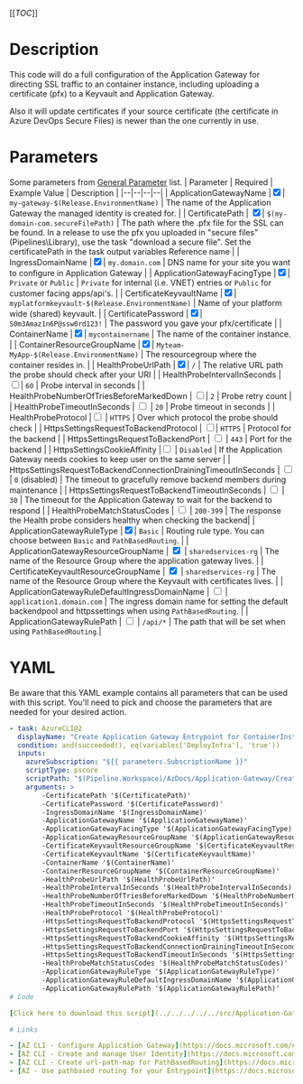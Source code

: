 [[_TOC_]]

# Description

This code will do a full configuration of the Application Gateway for directing SSL traffic to an container instance, including uploading a certificate (pfx) to a Keyvault and Application Gateway.

Also it will update certificates if your source certificate (the certificate in Azure DevOps Secure Files) is newer than the one currently in use.

# Parameters

Some parameters from [General Parameter](/Azure/AzDocs-v1/Scripts) list.
| Parameter | Required | Example Value | Description |
|--|--|--|--|
| ApplicationGatewayName |<input type="checkbox" checked>| `my-gateway-$(Release.EnvironmentName)` | The name of the Application Gateway the managed identity is created for. |
| CertificatePath | <input type="checkbox" checked>| `$(my-domain-com.secureFilePath)` | The path where the .pfx file for the SSL can be found. In a release to use the pfx you uploaded in "secure files" (Pipelines\Library), use the task "download a secure file". Set the certificatePath in the task output variables Reference name |
| IngressDomainName |<input type="checkbox" checked>| `my.domain.com` | DNS name for your site you want to configure in Application Gateway |
| ApplicationGatewayFacingType |<input type="checkbox" checked>| `Private` or `Public` | `Private` for internal (i.e. VNET) entries or `Public` for customer facing apps/api's. |
| CertificateKeyvaultName |<input type="checkbox" checked>| `myplatformkeyvault-$(Release.EnvironmentName)` | Name of your platform wide (shared) keyvault. |
| CertificatePassword |<input type="checkbox" checked>| `S0m3Amaz1n6P@ssw0rd123!` | The password you gave your pfx/certificate |
| ContainerName |<input type="checkbox" checked>| `mycontainername` | The name of the container instance. |
| ContainerResourceGroupName |<input type="checkbox" checked>| `Myteam-MyApp-$(Release.EnvironmentName)` | The resourcegroup where the container resides in. |
| HealthProbeUrlPath |<input type="checkbox" checked>| `/` | The relative URL path the probe should check after your URI |
| HealthProbeIntervalInSeconds | <input type="checkbox">| `60` | Probe interval in seconds |
| HealthProbeNumberOfTriesBeforeMarkedDown | <input type="checkbox">| `2` | Probe retry count |
| HealthProbeTimeoutInSeconds | <input type="checkbox"> | `20` | Probe timeout in seconds |
| HealthProbeProtocol |<input type="checkbox"> | `HTTPS` | Over which protocol the probe should check |
| HttpsSettingsRequestToBackendProtocol | <input type="checkbox">| `HTTPS` | Protocol for the backend |
| HttpsSettingsRequestToBackendPort | <input type="checkbox"> | `443` | Port for the backend |
| HttpsSettingsCookieAffinity |<input type="checkbox"> | `Disabled` | If the Application Gateway needs cookies to keep user on the same server |
| HttpsSettingsRequestToBackendConnectionDrainingTimeoutInSeconds | <input type="checkbox"> | `0` (disabled) | The timeout to gracefully remove backend members during maintenance |
| HttpsSettingsRequestToBackendTimeoutInSeconds | <input type="checkbox"> | `30` | The timeout for the Application Gateway to wait for the backend to respond |
| HealthProbeMatchStatusCodes | <input type="checkbox"> | `200-399` | The response the Health probe considers healthy when checking the backend|
| ApplicationGatewayRuleType |<input type="checkbox" checked>| `Basic` | Routing rule type. You can choose between `Basic` and `PathBasedRouting`. |
| ApplicationGatewayResourceGroupName | <input type="checkbox" checked> | `sharedservices-rg` | The name of the Resource Group where the application gateway lives. |
| CertificateKeyvaultResourceGroupName | <input type="checkbox" checked> | `sharedservices-rg` | The name of the Resource Group where the Keyvault with certificates lives. |
| ApplicationGatewayRuleDefaultIngressDomainName | <input type="checkbox"> | `application1.domain.com` | The ingress domain name for setting the default backendpool and httpssettings when using `PathBasedRouting`. |
| ApplicationGatewayRulePath | <input type="checkbox"> | `/api/*` | The path that will be set when using `PathBasedRouting`.|

# YAML

Be aware that this YAML example contains all parameters that can be used with this script. You'll need to pick and choose the parameters that are needed for your desired action.

```yaml
- task: AzureCLI@2
  displayName: "Create Application Gateway Entrypoint for ContainerInstance"
  condition: and(succeeded(), eq(variables['DeployInfra'], 'true'))
  inputs:
    azureSubscription: "${{ parameters.SubscriptionName }}"
    scriptType: pscore
    scriptPath: "$(Pipeline.Workspace)/AzDocs/Application-Gateway/Create-Application-Gateway-Entrypoint-for-ContainerInstance.ps1"
    arguments: >
        -CertificatePath '$(CertificatePath)'
        -CertificatePassword '$(CertificatePassword)'
        -IngressDomainName '$(IngressDomainName)'
        -ApplicationGatewayName '$(ApplicationGatewayName)'
        -ApplicationGatewayFacingType '$(ApplicationGatewayFacingType)'
        -ApplicationGatewayResourceGroupName '$(ApplicationGatewayResourceGroupName)'
        -CertificateKeyvaultResourceGroupName '$(CertificateKeyvaultResourceGroupName)'
        -CertificateKeyvaultName '$(CertificateKeyvaultName)'
        -ContainerName '$(ContainerName)'
        -ContainerResourceGroupName '$(ContainerResourceGroupName)'
        -HealthProbeUrlPath '$(HealthProbeUrlPath)'
        -HealthProbeIntervalInSeconds '$(HealthProbeIntervalInSeconds)'
        -HealthProbeNumberOfTriesBeforeMarkedDown '$(HealthProbeNumberOfTriesBeforeMarkedDown)'
        -HealthProbeTimeoutInSeconds '$(HealthProbeTimeoutInSeconds)'
        -HealthProbeProtocol '$(HealthProbeProtocol)'
        -HttpsSettingsRequestToBackendProtocol '$(HttpsSettingsRequestToBackendProtocol)'
        -HttpsSettingsRequestToBackendPort '$(HttpsSettingsRequestToBackendPort)'
        -HttpsSettingsRequestToBackendCookieAffinity '$(HttpsSettingsRequestToBackendCookieAffinity)'
        -HttpsSettingsRequestToBackendConnectionDrainingTimeoutInSeconds '$(HttpsSettingsRequestToBackendConnectionDrainingTimeoutInSeconds)'
        -HttpsSettingsRequestToBackendTimeoutInSeconds '$(HttpsSettingsRequestToBackendTimeoutInSeconds)'
        -HealthProbeMatchStatusCodes '$(HealthProbeMatchStatusCodes)'
        -ApplicationGatewayRuleType '$(ApplicationGatewayRuleType)'
        -ApplicationGatewayRuleDefaultIngressDomainName '$(ApplicationGatewayRuleDefaultIngressDomainName)'
        -ApplicationGatewayRulePath '$(ApplicationGatewayRulePath)'
# Code

[Click here to download this script](../../../../../src/Application-Gateway/Create-Application-Gateway-Entrypoint-for-ContainerInstance.ps1)

# Links

- [AZ CLI - Configure Application Gateway](https://docs.microsoft.com/en-us/cli/azure/network/application-gateway?view=azure-cli-latest)
- [AZ CLI - Create and manage User Identity](https://docs.microsoft.com/en-us/cli/azure/identity?view=azure-cli-latest)
- [AZ CLI - Create url-path-map for PathBasedRouting](https://docs.microsoft.com/en-us/cli/azure/network/application-gateway/url-path-map?view=azure-cli-latest#az-network-application-gateway-url-path-map-create)
- [AZ - Use pathbased routing for your Entrypoint](https://docs.microsoft.com/en-us/azure/application-gateway/tutorial-url-redirect-cli)
```
